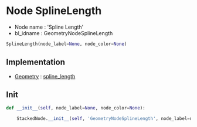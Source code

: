 # Node SplineLength

- Node name : 'Spline Length'
- bl_idname : GeometryNodeSplineLength


``` python
SplineLength(node_label=None, node_color=None)
```
## Implementation

- [Geometry](/docs/GeoNodes/Geometry.md) : [spline_length](/docs/GeoNodes/Geometry.md#spline_length)

## Init

``` python
def __init__(self, node_label=None, node_color=None):

    StackedNode.__init__(self, 'GeometryNodeSplineLength', node_label=node_label, node_color=node_color)
```
